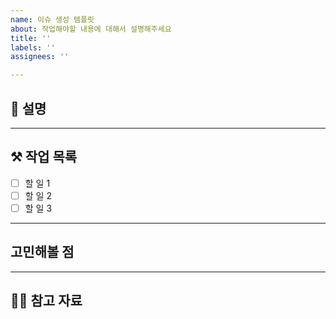 ```yaml
---
name: 이슈 생성 템플릿
about: 작업해야할 내용에 대해서 설명해주세요
title: ''
labels: ''
assignees: ''

---
```


## 📄 설명


---

## ⚒️ 작업 목록

- [ ] 할 일 1
- [ ] 할 일 2
- [ ] 할 일 3

---

## 고민해볼 점


---

## 🙋🏻 참고 자료
